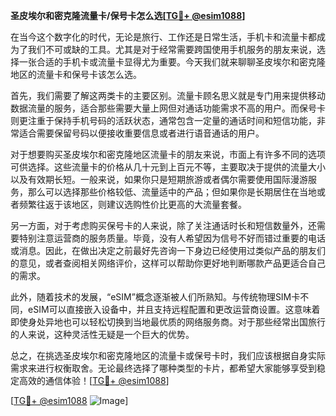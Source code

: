 **圣皮埃尔和密克隆流量卡/保号卡怎么选[[TG💪+ @esim1088](https://t.me/s/esim1088)]**

在当今这个数字化的时代，无论是旅行、工作还是日常生活，手机卡和流量卡都成为了我们不可或缺的工具。尤其是对于经常需要跨国使用手机服务的朋友来说，选择一张合适的手机卡或流量卡显得尤为重要。今天我们就来聊聊圣皮埃尔和密克隆地区的流量卡和保号卡该怎么选。

首先，我们需要了解这两类卡的主要区别。流量卡顾名思义就是专门用来提供移动数据流量的服务，适合那些需要大量上网但对通话功能需求不高的用户。而保号卡则更注重于保持手机号码的活跃状态，通常包含一定量的通话时间和短信功能，非常适合需要保留号码以便接收重要信息或者进行语音通话的用户。

对于想要购买圣皮埃尔和密克隆地区流量卡的朋友来说，市面上有许多不同的选项可供选择。这些流量卡的价格从几十元到上百元不等，主要取决于提供的流量大小以及有效期长短。一般来说，如果你只是短期旅游或者偶尔需要使用国际漫游服务，那么可以选择那些价格较低、流量适中的产品；但如果你是长期居住在当地或者频繁往返于该地区，则建议选购性价比更高的大流量套餐。

另一方面，对于考虑购买保号卡的人来说，除了关注通话时长和短信数量外，还需要特别注意运营商的服务质量。毕竟，没有人希望因为信号不好而错过重要的电话或消息。因此，在做出决定之前最好先咨询一下身边已经使用过类似产品的朋友们的意见，或者查阅相关网络评价，这样可以帮助你更好地判断哪款产品更适合自己的需求。

此外，随着技术的发展，“eSIM”概念逐渐被人们所熟知。与传统物理SIM卡不同，eSIM可以直接嵌入设备中，并且支持远程配置和更改运营商设置。这意味着即使身处异地也可以轻松切换到当地最优质的网络服务商。对于那些经常出国旅行的人来说，这种灵活性无疑是一个巨大的优势。

总之，在挑选圣皮埃尔和密克隆地区的流量卡或保号卡时，我们应该根据自身实际需求来进行权衡取舍。无论最终选择了哪种类型的卡片，都希望大家能够享受到稳定高效的通信体验！[[TG💪+ @esim1088](https://t.me/s/esim1088)]

[[TG💪+ @esim1088](https://t.me/s/esim1088) ![Image](https://i.postimg.cc/4NQfJmqS/Snipaste-2025-05-13-00-14-12.png)]